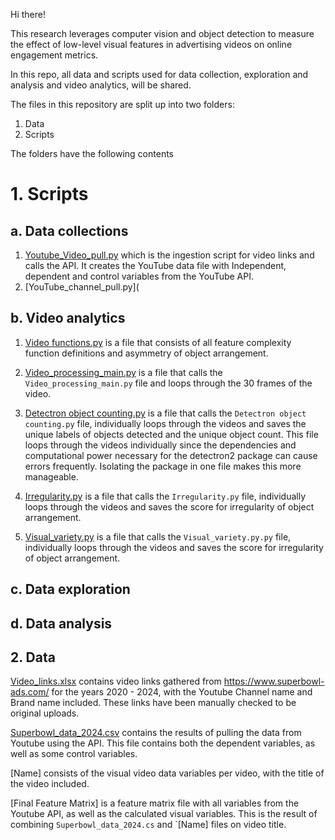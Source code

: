 Hi there!

This research leverages computer vision and object detection to measure the effect of low-level visual features in advertising videos on online engagement metrics. 

In this repo, all data and scripts used for data collection, exploration and analysis and video analytics, will be shared.

The files in this repository are split up into two folders:
1. Data
2. Scripts

The folders have the following contents

# 1. Scripts

## a. Data collections
1. [Youtube_Video_pull.py]((https://github.com/RoelofBlommaert/Thesis-2024/blob/main/Scripts/Data%20Collection/Youtube_Video_pull.py)) which is the ingestion script for video links and calls the API. It creates the YouTube data file with Independent, dependent and control variables from the YouTube API.
2. [YouTube_channel_pull.py](

## b. Video analytics
1. [Video functions.py](https://github.com/RoelofBlommaert/Thesis-2024/blob/main/Video_functions.py) is a file that consists of all feature complexity function definitions and asymmetry of object arrangement.

2. [Video_processing_main.py](https://github.com/RoelofBlommaert/Thesis-2024/blob/main/Video_processing_main.py) is a file that calls the `Video_processing_main.py` file and loops through the 30 frames of the video.

3. [Detectron object counting.py](https://github.com/RoelofBlommaert/Thesis-2024/blob/main/Detectron%20object%20counting.py) is a file that calls the `Detectron object counting.py` file, individually loops through the videos and saves the unique labels of objects detected and the unique object count. This file loops through the videos individually since the dependencies and computational power necessary for the detectron2 package can cause errors frequently. Isolating the package in one file makes this more manageable.

4. [Irregularity.py](https://github.com/RoelofBlommaert/Thesis-2024/blob/main/Irregularity.py) is a file that calls the `Irregularity.py` file, individually loops through the videos and saves the score for irregularity of object arrangement.

5. [Visual_variety.py](https://github.com/RoelofBlommaert/Thesis-2024/blob/main/Visual_variety.py) is a file that calls the `Visual_variety.py.py` file, individually loops through the videos and saves the score for irregularity of object arrangement.
## c. Data exploration

## d. Data analysis


## 2. Data

[Video_links.xlsx](https://github.com/RoelofBlommaert/Thesis-2024/blob/main/Video_links.xlsx) contains video links gathered from https://www.superbowl-ads.com/ for the years 2020 - 2024, with the Youtube Channel name and Brand name included. These links have been manually checked to be original uploads.

[Superbowl_data_2024.csv](https://github.com/RoelofBlommaert/Thesis-2024/blob/main/Superbowl_data_2024.csv) contains the results of pulling the data from Youtube using the API. This file contains both the dependent variables, as well as some control variables.

[Name] consists of the visual video data variables per video, with the title of the video included.

[Final Feature Matrix] is a feature matrix file with all variables from the Youtube API, as well as the calculated visual variables. This is the result of combining `Superbowl_data_2024.cs` and `[Name] files on video title.

